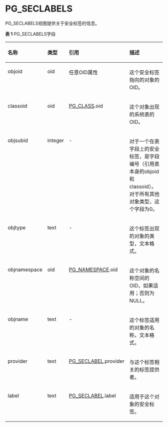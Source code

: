 # PG\_SECLABELS<a name="ZH-CN_TOPIC_0289900914"></a>

PG\_SECLABELS视图提供关于安全标签的信息。

**表 1**  PG\_SECLABELS字段

<a name="zh-cn_topic_0283137622_zh-cn_topic_0237122432_zh-cn_topic_0059778306_t357ce7e10b2e401b8d30d97032f3ea32"></a>
<table><thead align="left"><tr id="zh-cn_topic_0283137622_zh-cn_topic_0237122432_zh-cn_topic_0059778306_r2675e38b64994532b8b26d994abc83e3"><th class="cellrowborder" valign="top" width="19.548045195480455%" id="mcps1.2.5.1.1"><p id="zh-cn_topic_0283137622_zh-cn_topic_0237122432_zh-cn_topic_0059778306_aa6d8f1b3009f47c89c3d428078eee5fe"><a name="zh-cn_topic_0283137622_zh-cn_topic_0237122432_zh-cn_topic_0059778306_aa6d8f1b3009f47c89c3d428078eee5fe"></a><a name="zh-cn_topic_0283137622_zh-cn_topic_0237122432_zh-cn_topic_0059778306_aa6d8f1b3009f47c89c3d428078eee5fe"></a>名称</p>
</th>
<th class="cellrowborder" valign="top" width="10.718928107189281%" id="mcps1.2.5.1.2"><p id="zh-cn_topic_0283137622_zh-cn_topic_0237122432_zh-cn_topic_0059778306_a7f989350c0c14a0892b00cbfc94d983a"><a name="zh-cn_topic_0283137622_zh-cn_topic_0237122432_zh-cn_topic_0059778306_a7f989350c0c14a0892b00cbfc94d983a"></a><a name="zh-cn_topic_0283137622_zh-cn_topic_0237122432_zh-cn_topic_0059778306_a7f989350c0c14a0892b00cbfc94d983a"></a>类型</p>
</th>
<th class="cellrowborder" valign="top" width="31.386861313868614%" id="mcps1.2.5.1.3"><p id="zh-cn_topic_0283137622_zh-cn_topic_0237122432_zh-cn_topic_0059778306_a63ea49d211354a53b7a5d2302688b2ea"><a name="zh-cn_topic_0283137622_zh-cn_topic_0237122432_zh-cn_topic_0059778306_a63ea49d211354a53b7a5d2302688b2ea"></a><a name="zh-cn_topic_0283137622_zh-cn_topic_0237122432_zh-cn_topic_0059778306_a63ea49d211354a53b7a5d2302688b2ea"></a>引用</p>
</th>
<th class="cellrowborder" valign="top" width="38.34616538346165%" id="mcps1.2.5.1.4"><p id="zh-cn_topic_0283137622_zh-cn_topic_0237122432_zh-cn_topic_0059778306_a226781f601bf47f4b9d2ec221339815c"><a name="zh-cn_topic_0283137622_zh-cn_topic_0237122432_zh-cn_topic_0059778306_a226781f601bf47f4b9d2ec221339815c"></a><a name="zh-cn_topic_0283137622_zh-cn_topic_0237122432_zh-cn_topic_0059778306_a226781f601bf47f4b9d2ec221339815c"></a>描述</p>
</th>
</tr>
</thead>
<tbody><tr id="zh-cn_topic_0283137622_zh-cn_topic_0237122432_zh-cn_topic_0059778306_rff4223baa3a448e0bfa29c060f716277"><td class="cellrowborder" valign="top" width="19.548045195480455%" headers="mcps1.2.5.1.1 "><p id="zh-cn_topic_0283137622_zh-cn_topic_0237122432_zh-cn_topic_0059778306_a50f4874b8f1e46b8b670d3254b08c618"><a name="zh-cn_topic_0283137622_zh-cn_topic_0237122432_zh-cn_topic_0059778306_a50f4874b8f1e46b8b670d3254b08c618"></a><a name="zh-cn_topic_0283137622_zh-cn_topic_0237122432_zh-cn_topic_0059778306_a50f4874b8f1e46b8b670d3254b08c618"></a>objoid</p>
</td>
<td class="cellrowborder" valign="top" width="10.718928107189281%" headers="mcps1.2.5.1.2 "><p id="zh-cn_topic_0283137622_zh-cn_topic_0237122432_zh-cn_topic_0059778306_a2a5c2c748a5148a9a53a5c6917a8dade"><a name="zh-cn_topic_0283137622_zh-cn_topic_0237122432_zh-cn_topic_0059778306_a2a5c2c748a5148a9a53a5c6917a8dade"></a><a name="zh-cn_topic_0283137622_zh-cn_topic_0237122432_zh-cn_topic_0059778306_a2a5c2c748a5148a9a53a5c6917a8dade"></a>oid</p>
</td>
<td class="cellrowborder" valign="top" width="31.386861313868614%" headers="mcps1.2.5.1.3 "><p id="zh-cn_topic_0283137622_zh-cn_topic_0237122432_zh-cn_topic_0059778306_a4ad2b4948e1845b08f6c9697669d7252"><a name="zh-cn_topic_0283137622_zh-cn_topic_0237122432_zh-cn_topic_0059778306_a4ad2b4948e1845b08f6c9697669d7252"></a><a name="zh-cn_topic_0283137622_zh-cn_topic_0237122432_zh-cn_topic_0059778306_a4ad2b4948e1845b08f6c9697669d7252"></a>任意OID属性</p>
</td>
<td class="cellrowborder" valign="top" width="38.34616538346165%" headers="mcps1.2.5.1.4 "><p id="zh-cn_topic_0283137622_zh-cn_topic_0237122432_zh-cn_topic_0059778306_a9095c13c1d304c258fffd71601da5419"><a name="zh-cn_topic_0283137622_zh-cn_topic_0237122432_zh-cn_topic_0059778306_a9095c13c1d304c258fffd71601da5419"></a><a name="zh-cn_topic_0283137622_zh-cn_topic_0237122432_zh-cn_topic_0059778306_a9095c13c1d304c258fffd71601da5419"></a>这个安全标签指向的对象的OID。</p>
</td>
</tr>
<tr id="zh-cn_topic_0283137622_zh-cn_topic_0237122432_zh-cn_topic_0059778306_r026eaf876bb945e4aeb06d98bd8df727"><td class="cellrowborder" valign="top" width="19.548045195480455%" headers="mcps1.2.5.1.1 "><p id="zh-cn_topic_0283137622_zh-cn_topic_0237122432_zh-cn_topic_0059778306_a5e19b166e01a45ab8953c469d5eb56ca"><a name="zh-cn_topic_0283137622_zh-cn_topic_0237122432_zh-cn_topic_0059778306_a5e19b166e01a45ab8953c469d5eb56ca"></a><a name="zh-cn_topic_0283137622_zh-cn_topic_0237122432_zh-cn_topic_0059778306_a5e19b166e01a45ab8953c469d5eb56ca"></a>classoid</p>
</td>
<td class="cellrowborder" valign="top" width="10.718928107189281%" headers="mcps1.2.5.1.2 "><p id="zh-cn_topic_0283137622_zh-cn_topic_0237122432_zh-cn_topic_0059778306_accdc2bf8e91a447d88c25857162a817f"><a name="zh-cn_topic_0283137622_zh-cn_topic_0237122432_zh-cn_topic_0059778306_accdc2bf8e91a447d88c25857162a817f"></a><a name="zh-cn_topic_0283137622_zh-cn_topic_0237122432_zh-cn_topic_0059778306_accdc2bf8e91a447d88c25857162a817f"></a>oid</p>
</td>
<td class="cellrowborder" valign="top" width="31.386861313868614%" headers="mcps1.2.5.1.3 "><p id="zh-cn_topic_0283137622_zh-cn_topic_0237122432_zh-cn_topic_0059778306_a3eb4dfcee70e4b6db5cccc117c1bed18"><a name="zh-cn_topic_0283137622_zh-cn_topic_0237122432_zh-cn_topic_0059778306_a3eb4dfcee70e4b6db5cccc117c1bed18"></a><a name="zh-cn_topic_0283137622_zh-cn_topic_0237122432_zh-cn_topic_0059778306_a3eb4dfcee70e4b6db5cccc117c1bed18"></a><a href="PG_CLASS.md">PG_CLASS</a>.oid</p>
</td>
<td class="cellrowborder" valign="top" width="38.34616538346165%" headers="mcps1.2.5.1.4 "><p id="zh-cn_topic_0283137622_zh-cn_topic_0237122432_zh-cn_topic_0059778306_a19a3b7f377ba49178505b8a408348803"><a name="zh-cn_topic_0283137622_zh-cn_topic_0237122432_zh-cn_topic_0059778306_a19a3b7f377ba49178505b8a408348803"></a><a name="zh-cn_topic_0283137622_zh-cn_topic_0237122432_zh-cn_topic_0059778306_a19a3b7f377ba49178505b8a408348803"></a>这个对象出现的系统表的OID。</p>
</td>
</tr>
<tr id="zh-cn_topic_0283137622_zh-cn_topic_0237122432_zh-cn_topic_0059778306_ra77cafa0ff2b46e89b2ec6a3bc6febca"><td class="cellrowborder" valign="top" width="19.548045195480455%" headers="mcps1.2.5.1.1 "><p id="zh-cn_topic_0283137622_zh-cn_topic_0237122432_zh-cn_topic_0059778306_ae7c6af81a2714e45b6049f8ad187732a"><a name="zh-cn_topic_0283137622_zh-cn_topic_0237122432_zh-cn_topic_0059778306_ae7c6af81a2714e45b6049f8ad187732a"></a><a name="zh-cn_topic_0283137622_zh-cn_topic_0237122432_zh-cn_topic_0059778306_ae7c6af81a2714e45b6049f8ad187732a"></a>objsubid</p>
</td>
<td class="cellrowborder" valign="top" width="10.718928107189281%" headers="mcps1.2.5.1.2 "><p id="zh-cn_topic_0283137622_zh-cn_topic_0237122432_zh-cn_topic_0059778306_ad13c31cc4cbb48e0b3bc94355a2e1ca4"><a name="zh-cn_topic_0283137622_zh-cn_topic_0237122432_zh-cn_topic_0059778306_ad13c31cc4cbb48e0b3bc94355a2e1ca4"></a><a name="zh-cn_topic_0283137622_zh-cn_topic_0237122432_zh-cn_topic_0059778306_ad13c31cc4cbb48e0b3bc94355a2e1ca4"></a>integer</p>
</td>
<td class="cellrowborder" valign="top" width="31.386861313868614%" headers="mcps1.2.5.1.3 "><p id="zh-cn_topic_0283137622_zh-cn_topic_0237122432_zh-cn_topic_0059778306_aa2619996e7ee48a7b91b4026c07e88e4"><a name="zh-cn_topic_0283137622_zh-cn_topic_0237122432_zh-cn_topic_0059778306_aa2619996e7ee48a7b91b4026c07e88e4"></a><a name="zh-cn_topic_0283137622_zh-cn_topic_0237122432_zh-cn_topic_0059778306_aa2619996e7ee48a7b91b4026c07e88e4"></a>-</p>
</td>
<td class="cellrowborder" valign="top" width="38.34616538346165%" headers="mcps1.2.5.1.4 "><p id="zh-cn_topic_0283137622_zh-cn_topic_0237122432_zh-cn_topic_0059778306_a5fec84c77c77423c866f61ac7681a226"><a name="zh-cn_topic_0283137622_zh-cn_topic_0237122432_zh-cn_topic_0059778306_a5fec84c77c77423c866f61ac7681a226"></a><a name="zh-cn_topic_0283137622_zh-cn_topic_0237122432_zh-cn_topic_0059778306_a5fec84c77c77423c866f61ac7681a226"></a>对于一个在表字段上的安全标签，是字段编号（引用表本身的objoid和classoid）。对于所有其他对象类型，这个字段为0。</p>
</td>
</tr>
<tr id="zh-cn_topic_0283137622_zh-cn_topic_0237122432_zh-cn_topic_0059778306_rdfc462741f674892a4d51eb9f9e9f0f7"><td class="cellrowborder" valign="top" width="19.548045195480455%" headers="mcps1.2.5.1.1 "><p id="zh-cn_topic_0283137622_zh-cn_topic_0237122432_zh-cn_topic_0059778306_a59f7a26ceda44cdb8d0add7c47af8c31"><a name="zh-cn_topic_0283137622_zh-cn_topic_0237122432_zh-cn_topic_0059778306_a59f7a26ceda44cdb8d0add7c47af8c31"></a><a name="zh-cn_topic_0283137622_zh-cn_topic_0237122432_zh-cn_topic_0059778306_a59f7a26ceda44cdb8d0add7c47af8c31"></a>objtype</p>
</td>
<td class="cellrowborder" valign="top" width="10.718928107189281%" headers="mcps1.2.5.1.2 "><p id="zh-cn_topic_0283137622_zh-cn_topic_0237122432_zh-cn_topic_0059778306_a51b5c273cf134237911619d4a8afbd48"><a name="zh-cn_topic_0283137622_zh-cn_topic_0237122432_zh-cn_topic_0059778306_a51b5c273cf134237911619d4a8afbd48"></a><a name="zh-cn_topic_0283137622_zh-cn_topic_0237122432_zh-cn_topic_0059778306_a51b5c273cf134237911619d4a8afbd48"></a>text</p>
</td>
<td class="cellrowborder" valign="top" width="31.386861313868614%" headers="mcps1.2.5.1.3 "><p id="zh-cn_topic_0283137622_zh-cn_topic_0237122432_zh-cn_topic_0059778306_acb9394b7539a415e88cb79023a49cb00"><a name="zh-cn_topic_0283137622_zh-cn_topic_0237122432_zh-cn_topic_0059778306_acb9394b7539a415e88cb79023a49cb00"></a><a name="zh-cn_topic_0283137622_zh-cn_topic_0237122432_zh-cn_topic_0059778306_acb9394b7539a415e88cb79023a49cb00"></a>-</p>
</td>
<td class="cellrowborder" valign="top" width="38.34616538346165%" headers="mcps1.2.5.1.4 "><p id="zh-cn_topic_0283137622_zh-cn_topic_0237122432_zh-cn_topic_0059778306_ad57341ba256b41d6b9d153b906e939d6"><a name="zh-cn_topic_0283137622_zh-cn_topic_0237122432_zh-cn_topic_0059778306_ad57341ba256b41d6b9d153b906e939d6"></a><a name="zh-cn_topic_0283137622_zh-cn_topic_0237122432_zh-cn_topic_0059778306_ad57341ba256b41d6b9d153b906e939d6"></a>这个标签出现的对象的类型，文本格式。</p>
</td>
</tr>
<tr id="zh-cn_topic_0283137622_zh-cn_topic_0237122432_zh-cn_topic_0059778306_r6ce40fb3b20d4760b8c06f6b2cf45a60"><td class="cellrowborder" valign="top" width="19.548045195480455%" headers="mcps1.2.5.1.1 "><p id="zh-cn_topic_0283137622_zh-cn_topic_0237122432_zh-cn_topic_0059778306_ab5aa7c487d1846ed9b1923ca62ef140d"><a name="zh-cn_topic_0283137622_zh-cn_topic_0237122432_zh-cn_topic_0059778306_ab5aa7c487d1846ed9b1923ca62ef140d"></a><a name="zh-cn_topic_0283137622_zh-cn_topic_0237122432_zh-cn_topic_0059778306_ab5aa7c487d1846ed9b1923ca62ef140d"></a>objnamespace</p>
</td>
<td class="cellrowborder" valign="top" width="10.718928107189281%" headers="mcps1.2.5.1.2 "><p id="zh-cn_topic_0283137622_zh-cn_topic_0237122432_zh-cn_topic_0059778306_a5391e6656642486a8f1523e1698a7d61"><a name="zh-cn_topic_0283137622_zh-cn_topic_0237122432_zh-cn_topic_0059778306_a5391e6656642486a8f1523e1698a7d61"></a><a name="zh-cn_topic_0283137622_zh-cn_topic_0237122432_zh-cn_topic_0059778306_a5391e6656642486a8f1523e1698a7d61"></a>oid</p>
</td>
<td class="cellrowborder" valign="top" width="31.386861313868614%" headers="mcps1.2.5.1.3 "><p id="zh-cn_topic_0283137622_zh-cn_topic_0237122432_zh-cn_topic_0059778306_a4d12ed4036514c69864f150dea058d2f"><a name="zh-cn_topic_0283137622_zh-cn_topic_0237122432_zh-cn_topic_0059778306_a4d12ed4036514c69864f150dea058d2f"></a><a name="zh-cn_topic_0283137622_zh-cn_topic_0237122432_zh-cn_topic_0059778306_a4d12ed4036514c69864f150dea058d2f"></a><a href="PG_NAMESPACE.md">PG_NAMESPACE</a>.oid</p>
</td>
<td class="cellrowborder" valign="top" width="38.34616538346165%" headers="mcps1.2.5.1.4 "><p id="zh-cn_topic_0283137622_zh-cn_topic_0237122432_zh-cn_topic_0059778306_aa5a1f016dec34a1aa5b2d6db9c755358"><a name="zh-cn_topic_0283137622_zh-cn_topic_0237122432_zh-cn_topic_0059778306_aa5a1f016dec34a1aa5b2d6db9c755358"></a><a name="zh-cn_topic_0283137622_zh-cn_topic_0237122432_zh-cn_topic_0059778306_aa5a1f016dec34a1aa5b2d6db9c755358"></a>这个对象的名称空间的OID，如果适用；否则为NULL。</p>
</td>
</tr>
<tr id="zh-cn_topic_0283137622_zh-cn_topic_0237122432_zh-cn_topic_0059778306_r9de19dac15e0495695b44b922cbf7b74"><td class="cellrowborder" valign="top" width="19.548045195480455%" headers="mcps1.2.5.1.1 "><p id="zh-cn_topic_0283137622_zh-cn_topic_0237122432_zh-cn_topic_0059778306_a407c02a23cf143c5b1948761381aa785"><a name="zh-cn_topic_0283137622_zh-cn_topic_0237122432_zh-cn_topic_0059778306_a407c02a23cf143c5b1948761381aa785"></a><a name="zh-cn_topic_0283137622_zh-cn_topic_0237122432_zh-cn_topic_0059778306_a407c02a23cf143c5b1948761381aa785"></a>objname</p>
</td>
<td class="cellrowborder" valign="top" width="10.718928107189281%" headers="mcps1.2.5.1.2 "><p id="zh-cn_topic_0283137622_zh-cn_topic_0237122432_zh-cn_topic_0059778306_ae327d3deaeef42c9af41984b7de007b0"><a name="zh-cn_topic_0283137622_zh-cn_topic_0237122432_zh-cn_topic_0059778306_ae327d3deaeef42c9af41984b7de007b0"></a><a name="zh-cn_topic_0283137622_zh-cn_topic_0237122432_zh-cn_topic_0059778306_ae327d3deaeef42c9af41984b7de007b0"></a>text</p>
</td>
<td class="cellrowborder" valign="top" width="31.386861313868614%" headers="mcps1.2.5.1.3 "><p id="zh-cn_topic_0283137622_zh-cn_topic_0237122432_zh-cn_topic_0059778306_a3bbeb36085be487bb2e75b7f18b29792"><a name="zh-cn_topic_0283137622_zh-cn_topic_0237122432_zh-cn_topic_0059778306_a3bbeb36085be487bb2e75b7f18b29792"></a><a name="zh-cn_topic_0283137622_zh-cn_topic_0237122432_zh-cn_topic_0059778306_a3bbeb36085be487bb2e75b7f18b29792"></a>-</p>
</td>
<td class="cellrowborder" valign="top" width="38.34616538346165%" headers="mcps1.2.5.1.4 "><p id="zh-cn_topic_0283137622_zh-cn_topic_0237122432_zh-cn_topic_0059778306_ab5fbfbcd329a4957914d71a7ca4d39a6"><a name="zh-cn_topic_0283137622_zh-cn_topic_0237122432_zh-cn_topic_0059778306_ab5fbfbcd329a4957914d71a7ca4d39a6"></a><a name="zh-cn_topic_0283137622_zh-cn_topic_0237122432_zh-cn_topic_0059778306_ab5fbfbcd329a4957914d71a7ca4d39a6"></a>这个标签适用的对象的名称，文本格式。</p>
</td>
</tr>
<tr id="zh-cn_topic_0283137622_zh-cn_topic_0237122432_zh-cn_topic_0059778306_rdcc05848f86d4a1d878219fe011739a9"><td class="cellrowborder" valign="top" width="19.548045195480455%" headers="mcps1.2.5.1.1 "><p id="zh-cn_topic_0283137622_zh-cn_topic_0237122432_zh-cn_topic_0059778306_a517e70e41d6d4207a4cbf3860bbc232b"><a name="zh-cn_topic_0283137622_zh-cn_topic_0237122432_zh-cn_topic_0059778306_a517e70e41d6d4207a4cbf3860bbc232b"></a><a name="zh-cn_topic_0283137622_zh-cn_topic_0237122432_zh-cn_topic_0059778306_a517e70e41d6d4207a4cbf3860bbc232b"></a>provider</p>
</td>
<td class="cellrowborder" valign="top" width="10.718928107189281%" headers="mcps1.2.5.1.2 "><p id="zh-cn_topic_0283137622_zh-cn_topic_0237122432_zh-cn_topic_0059778306_a6fe3ac6434014c4d8a2579e4d67d4cce"><a name="zh-cn_topic_0283137622_zh-cn_topic_0237122432_zh-cn_topic_0059778306_a6fe3ac6434014c4d8a2579e4d67d4cce"></a><a name="zh-cn_topic_0283137622_zh-cn_topic_0237122432_zh-cn_topic_0059778306_a6fe3ac6434014c4d8a2579e4d67d4cce"></a>text</p>
</td>
<td class="cellrowborder" valign="top" width="31.386861313868614%" headers="mcps1.2.5.1.3 "><p id="zh-cn_topic_0283137622_zh-cn_topic_0237122432_zh-cn_topic_0059778306_a873e67790eba4ae38793e45924f84a57"><a name="zh-cn_topic_0283137622_zh-cn_topic_0237122432_zh-cn_topic_0059778306_a873e67790eba4ae38793e45924f84a57"></a><a name="zh-cn_topic_0283137622_zh-cn_topic_0237122432_zh-cn_topic_0059778306_a873e67790eba4ae38793e45924f84a57"></a><a href="PG_SECLABEL.md">PG_SECLABEL</a>.provider</p>
</td>
<td class="cellrowborder" valign="top" width="38.34616538346165%" headers="mcps1.2.5.1.4 "><p id="zh-cn_topic_0283137622_zh-cn_topic_0237122432_zh-cn_topic_0059778306_a20804089f2c84ffdb3df144eaeb8c251"><a name="zh-cn_topic_0283137622_zh-cn_topic_0237122432_zh-cn_topic_0059778306_a20804089f2c84ffdb3df144eaeb8c251"></a><a name="zh-cn_topic_0283137622_zh-cn_topic_0237122432_zh-cn_topic_0059778306_a20804089f2c84ffdb3df144eaeb8c251"></a>与这个标签相关的标签提供者。</p>
</td>
</tr>
<tr id="zh-cn_topic_0283137622_zh-cn_topic_0237122432_zh-cn_topic_0059778306_r9617b97975484ab2b1ad603e7d15b301"><td class="cellrowborder" valign="top" width="19.548045195480455%" headers="mcps1.2.5.1.1 "><p id="zh-cn_topic_0283137622_zh-cn_topic_0237122432_zh-cn_topic_0059778306_a8d0b9a6ca2a74f18a80aaa02cf234fa3"><a name="zh-cn_topic_0283137622_zh-cn_topic_0237122432_zh-cn_topic_0059778306_a8d0b9a6ca2a74f18a80aaa02cf234fa3"></a><a name="zh-cn_topic_0283137622_zh-cn_topic_0237122432_zh-cn_topic_0059778306_a8d0b9a6ca2a74f18a80aaa02cf234fa3"></a>label</p>
</td>
<td class="cellrowborder" valign="top" width="10.718928107189281%" headers="mcps1.2.5.1.2 "><p id="zh-cn_topic_0283137622_zh-cn_topic_0237122432_zh-cn_topic_0059778306_a3f276f23078e403d9d02b4d09064a2a7"><a name="zh-cn_topic_0283137622_zh-cn_topic_0237122432_zh-cn_topic_0059778306_a3f276f23078e403d9d02b4d09064a2a7"></a><a name="zh-cn_topic_0283137622_zh-cn_topic_0237122432_zh-cn_topic_0059778306_a3f276f23078e403d9d02b4d09064a2a7"></a>text</p>
</td>
<td class="cellrowborder" valign="top" width="31.386861313868614%" headers="mcps1.2.5.1.3 "><p id="zh-cn_topic_0283137622_zh-cn_topic_0237122432_zh-cn_topic_0059778306_a548e8f0f269c4369872876ddc00efeb7"><a name="zh-cn_topic_0283137622_zh-cn_topic_0237122432_zh-cn_topic_0059778306_a548e8f0f269c4369872876ddc00efeb7"></a><a name="zh-cn_topic_0283137622_zh-cn_topic_0237122432_zh-cn_topic_0059778306_a548e8f0f269c4369872876ddc00efeb7"></a><a href="PG_SECLABEL.md">PG_SECLABEL</a>.label</p>
</td>
<td class="cellrowborder" valign="top" width="38.34616538346165%" headers="mcps1.2.5.1.4 "><p id="zh-cn_topic_0283137622_zh-cn_topic_0237122432_zh-cn_topic_0059778306_a920cadb3e77d4170ba5848b97df46036"><a name="zh-cn_topic_0283137622_zh-cn_topic_0237122432_zh-cn_topic_0059778306_a920cadb3e77d4170ba5848b97df46036"></a><a name="zh-cn_topic_0283137622_zh-cn_topic_0237122432_zh-cn_topic_0059778306_a920cadb3e77d4170ba5848b97df46036"></a>适用于这个对象的安全标签。</p>
</td>
</tr>
</tbody>
</table>

